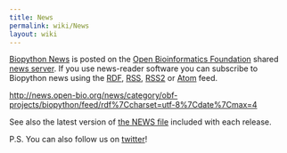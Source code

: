 ```yaml
---
title: News
permalink: wiki/News
layout: wiki
---
```


[Biopython
News](http://news.open-bio.org/news/category/obf-projects/biopython/) is
posted on the [Open Bioinformatics Foundation](obf:OBF "wikilink")
shared [news server](http://news.open-bio.org/news/). If you use
news-reader software you can subscribe to Biopython news using the
[RDF](http://news.open-bio.org/news/category/obf-projects/biopython/feed/rdf),
[RSS](http://news.open-bio.org/news/category/obf-projects/biopython/feed/rss),
[RSS2](http://news.open-bio.org/news/category/obf-projects/biopython/feed/rss2)
or
[Atom](http://news.open-bio.org/news/category/obf-projects/biopython/feed/atom)
feed.

<rss><http://news.open-bio.org/news/category/obf-projects/biopython/feed/rdf%7Ccharset=utf-8%7Cdate%7Cmax=4></rss>

See also the latest version of [the NEWS
file](http://biopython.open-bio.org/SRC/biopython/NEWS) included with
each release.

P.S. You can also follow us on [twitter](http://twitter.com/biopython)!

